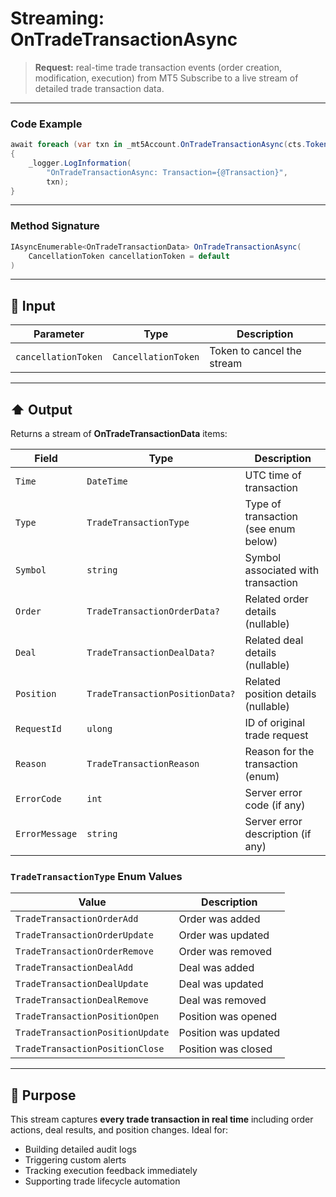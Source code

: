 # Streaming: OnTradeTransactionAsync

> **Request:** real-time trade transaction events (order creation, modification, execution) from MT5
> Subscribe to a live stream of detailed trade transaction data.

---

### Code Example

```csharp
await foreach (var txn in _mt5Account.OnTradeTransactionAsync(cts.Token))
{
    _logger.LogInformation(
        "OnTradeTransactionAsync: Transaction={@Transaction}",
        txn);
}
```

---

### Method Signature

```csharp
IAsyncEnumerable<OnTradeTransactionData> OnTradeTransactionAsync(
    CancellationToken cancellationToken = default
)
```

---

## 🔽 Input

| Parameter           | Type                | Description                |
| ------------------- | ------------------- | -------------------------- |
| `cancellationToken` | `CancellationToken` | Token to cancel the stream |

---

## ⬆️ Output

Returns a stream of **OnTradeTransactionData** items:

| Field          | Type                            | Description                          |
| -------------- | ------------------------------- | ------------------------------------ |
| `Time`         | `DateTime`                      | UTC time of transaction              |
| `Type`         | `TradeTransactionType`          | Type of transaction (see enum below) |
| `Symbol`       | `string`                        | Symbol associated with transaction   |
| `Order`        | `TradeTransactionOrderData?`    | Related order details (nullable)     |
| `Deal`         | `TradeTransactionDealData?`     | Related deal details (nullable)      |
| `Position`     | `TradeTransactionPositionData?` | Related position details (nullable)  |
| `RequestId`    | `ulong`                         | ID of original trade request         |
| `Reason`       | `TradeTransactionReason`        | Reason for the transaction (enum)    |
| `ErrorCode`    | `int`                           | Server error code (if any)           |
| `ErrorMessage` | `string`                        | Server error description (if any)    |

### `TradeTransactionType` Enum Values

| Value                            | Description          |
| -------------------------------- | -------------------- |
| `TradeTransactionOrderAdd`       | Order was added      |
| `TradeTransactionOrderUpdate`    | Order was updated    |
| `TradeTransactionOrderRemove`    | Order was removed    |
| `TradeTransactionDealAdd`        | Deal was added       |
| `TradeTransactionDealUpdate`     | Deal was updated     |
| `TradeTransactionDealRemove`     | Deal was removed     |
| `TradeTransactionPositionOpen`   | Position was opened  |
| `TradeTransactionPositionUpdate` | Position was updated |
| `TradeTransactionPositionClose`  | Position was closed  |

---

## 🎯 Purpose

This stream captures **every trade transaction in real time** including order actions, deal results, and position changes. Ideal for:

* Building detailed audit logs
* Triggering custom alerts
* Tracking execution feedback immediately
* Supporting trade lifecycle automation
